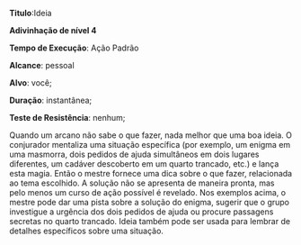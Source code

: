 **Titulo**:Ideia

**Adivinhação de nível 4**

**Tempo de Execução**: Ação Padrão

**Alcance**: pessoal

**Alvo**: você;

**Duração**: instantânea;

**Teste de Resistência**: nenhum;

Quando um arcano não sabe o que 
fazer, nada melhor que uma boa ideia. O 
conjurador mentaliza uma situação específica (por exemplo, um enigma em uma 
masmorra, dois pedidos de ajuda simultâneos em dois lugares diferentes, um cadáver descoberto em um quarto trancado, 
etc.) e lança esta magia. Então o mestre 
fornece uma dica sobre o que fazer, relacionada ao tema escolhido. A solução não 
se apresenta de maneira pronta, mas pelo 
menos um curso de ação possível é revelado. Nos exemplos acima, o mestre pode 
dar uma pista sobre a solução do enigma, 
sugerir que o grupo investigue a urgência 
dos dois pedidos de ajuda ou procure passagens secretas no quarto trancado. Ideia
também pode ser usada para lembrar de 
detalhes específicos sobre uma situação.